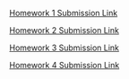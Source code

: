 [Homework 1 Submission Link](https://forms.gle/YD2ho46E3z596RxMA)

[Homework 2 Submission Link](https://forms.gle/SPKwbXkvztKgDhjXA)

[Homework 3 Submission Link](https://forms.gle/1CmzKt86gd72HmQ96)

[Homework 4 Submission Link](https://forms.gle/HQcT4uvKkNuiZNv1A)
